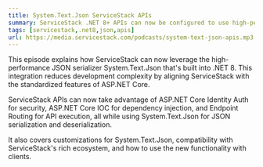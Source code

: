 ```yaml
---
title: System.Text.Json ServiceStack APIs
summary: ServiceStack .NET 8+ APIs can now be configured to use high-performance async System.Text.Json serialization  
tags: [servicestack,.net8,json,apis]
url: https://media.servicestack.com/podcasts/system-text-json-apis.mp3
---
```


This episode explains how ServiceStack can now leverage the high-performance JSON serializer 
System.Text.Json that's built into .NET 8. This integration reduces development complexity 
by aligning ServiceStack with the standardized features of ASP.NET Core. 

ServiceStack APIs can now take advantage of ASP.NET Core Identity Auth for security, 
ASP.NET Core IOC for dependency injection, and Endpoint Routing for API execution, 
all while using System.Text.Json for JSON serialization and deserialization. 

It also covers customizations for System.Text.Json, compatibility with ServiceStack's 
rich ecosystem, and how to use the new functionality with clients.